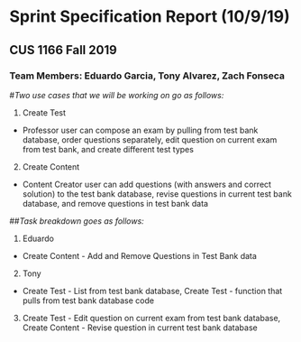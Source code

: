# Sprint Specification Report (10/9/19)
## CUS 1166 Fall 2019
### Team Members: Eduardo Garcia, Tony Alvarez, Zach Fonseca

#*Two use cases that we will be working on go as follows:*
1. Create Test
- Professor user can compose an exam by pulling from test bank database, order questions separately, edit question on current exam from test bank, and create different test types
2. Create Content
- Content Creator user can add questions (with answers and correct solution) to the test bank database, revise questions in current test bank database, and remove questions in test bank data

##*Task breakdown goes as follows:*
1. Eduardo
- Create Content - Add and Remove Questions in Test Bank data
2. Tony
- Create Test - List from test bank database, Create Test - function that pulls from test bank database code
3. Create Test - Edit question on current exam from test bank database, Create Content - Revise question in current test bank database
